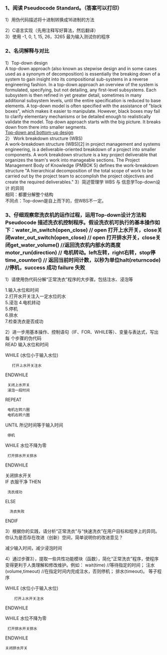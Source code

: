 ### 1、阅读 Pseudocode Standard。（答案可以打印）  
1）用伪代码描述将十进制转换成16进制的方法

    
   
   


























2）C语言实现（先用注释写好算法，然后翻译）  
3）使用 -1, 0, 1, 15, 26，3265 最为输入测试你的程序
### 2、名词解释与对比
1）Top-down design  
A top-down approach (also known as stepwise design and in some cases used as a synonym of decomposition) is essentially the breaking down of a system to gain insight into its compositional sub-systems in a reverse engineering fashion. In a top-down approach an overview of the system is formulated, specifying, but not detailing, any first-level subsystems. Each subsystem is then refined in yet greater detail, sometimes in many additional subsystem levels, until the entire specification is reduced to base elements. A top-down model is often specified with the assistance of "black boxes", which makes it easier to manipulate. However, black boxes may fail to clarify elementary mechanisms or be detailed enough to realistically validate the model. Top down approach starts with the big picture. It breaks down from there into smaller segments.  
[Top-down and bottom-up design](https://en.wikipedia.org/wiki/Top-down_and_bottom-up_design)   
2） Work breakdown structure (WBS)   
A work-breakdown structure (WBS)[2] in project management and systems engineering, is a deliverable-oriented breakdown of a project into smaller components. A work breakdown structure is a key project deliverable that organizes the team's work into manageable sections. The Project Management Body of Knowledge (PMBOK 5) defines the work-breakdown structure "A hierarchical decomposition of the total scope of work to be carried out by the project team to accomplish the project objectives and create the required deliverables." 
3）简述管理学 WBS 与 信息学Top-down设计 的异同  
相同：都要分解整个结构  
不同点：Top-down是自上而下的，但WBS不一定。
### 3、仔细观察您洗衣机的运作过程，运用Top-down设计方法和Pseudocode 描述洗衣机控制程序。假设洗衣机可执行的基本操作如下：water_in_switch(open_close) // open 打开上水开关，close关闭water_out_switch(open_close) // open 打开排水开关，close关闭get_water_volume() //返回洗衣机内部水的高度motor_run(direction) // 电机转动。left左转，right右转，stop停time_counter() // 返回当前时间计数，以秒为单位halt(returncode) //停机，success 成功 failure 失败  
1）请使用伪代码分解“正常洗衣”程序的大步骤。包括注水、浸泡等 

1.输入水位和时间  
2.打开水开关注入一定水位的水   
5.浸泡 
4.电机转动  
5.停机  
6.排水  
7.检查洗衣是否成功



2）进一步用基本操作、控制语句（IF、FOR、WHILE等）、变量与表达式，写出每
个步骤的伪代码  
READ 输入水位和时间   


 WHILE (水位小于输入水位)     
       
       打开上水开关注水    
 ENDWHILE   
     
     
     关闭上水开关  
     浸泡一段时间   

REPEAT   
     
     
     电机左转六圈  
     电机右转六圈  
UNTIL 所记时间等于输入时间  

   
   
     停机  

WHILE 水位不降为零   
     
     
     打开排水开关排水  
ENDWHILE    

  关闭排水开关  
IF 衣服干净 THEN  
    
     洗衣成功  
ELSE  
     
      洗衣失败  
ENDIF        

  
      






3）根据你的实践，请分析“正常洗衣”与“快速洗衣”在用户目标和程序上的异同。
你认为是否存在改进（创新）空间，简单说明你的改进意见？

  
减少输入时间，减少浸泡时间   

4）通过步骤3），提取一些共性功能模块（函数），简化“正常洗衣”程序，使程序
变得更利于人类理解和修改维护。例如：
wait(time) //等待指定的时间；
注水(volume,timeout) //在指定时间内完成注水，否则停机；
排水(timeout)。 等子程序  

 WHILE (水位小于输入水位)     
        
        打开上水开关注水    
 ENDWHILE  

WHILE 水位不降为零   
     
     
     打开排水开关排水  
ENDWHILE    

    关闭排水开关 

